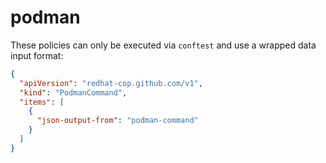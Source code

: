 # podman
These policies can only be executed via `conftest` and use a wrapped data input format:

```json
{
  "apiVersion": "redhat-cop.github.com/v1",
  "kind": "PodmanCommand",
  "items": [
    {
      "json-output-from": "podman-command"
    }
  ]
}
```
